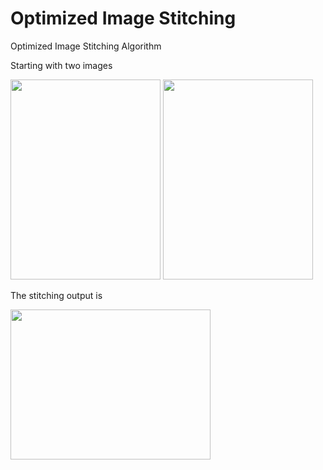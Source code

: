 # Optimized Image Stitching
 Optimized Image Stitching Algorithm


Starting with two images 

<img src="https://user-images.githubusercontent.com/103215628/201568516-6c7ee798-c5be-495d-8899-65db59df03e2.jpg" width="240" height="320"> <img src="https://user-images.githubusercontent.com/103215628/201568529-38ce054d-52fe-466c-a9e1-b5e9a4ff9a8f.jpg" width="240" height="320">




The stitching output is 

<img src="https://user-images.githubusercontent.com/103215628/201569018-2ac863b6-60d2-47b9-bba7-fc5a7bc99c25.jpg" width="320" height="240">
